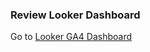 ### Review Looker Dashboard
Go to 
[Looker GA4 Dashboard](https://lookerstudio.google.com/s/sinLzrzhH_g)



